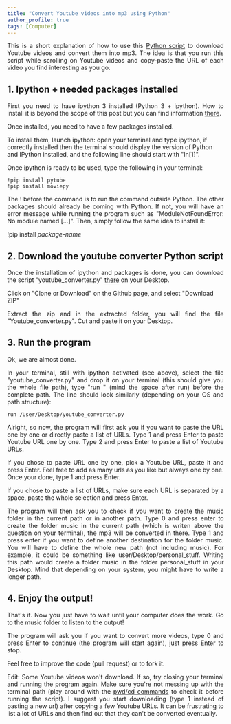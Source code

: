 ```yaml
---
title: "Convert Youtube videos into mp3 using Python"
author_profile: true
tags: [Computer]
---
```


<p align="justify"> 
This is a short explanation of how to use this
<a href="https://github.com/JLefortBesnard/YoutubeConverter">Python script</a>
to download Youtube videos and convert them into mp3. The idea is that you run this script while scrolling on Youtube videos and copy-paste the URL of each video you find interesting as you go.
</p>


## 1. Ipython + needed packages installed
<p align="justify"> 
First you need to have ipython 3 installed (Python 3 + ipython). How to install it is beyond the scope of this post but you can find information <a href="http://jeremylefortbesnard.de/LearnPythonandML/">there</a>.
</p>

Once installed, you need to have a few packages installed. 

To install them, launch ipython: open your terminal and type ipython, if correctly installed then the terminal should display the version of Python and IPython installed, and the following line should start with "In[1]". 

Once ipython is ready to be used, type the following in your terminal:

```
!pip install pytube
!pip install moviepy
```
<p align="justify"> 
The ! before the command is to run the command outside Python.
The other packages should already be coming with Python. If not, you will have an error message while running the program such as "ModuleNotFoundError: No module named [...]". Then, simply follow the same idea to install it: 
</p>

!pip install _package-name_

  
## 2. Download the youtube converter Python script
<p align="justify">
Once the installation of ipython and packages is done, you can download the script "youtube_converter.py" <a href="https://github.com/JLefortBesnard/YoutubeConverter">there</a> on your Desktop.
</p>

Click on "Clone or Download" on the Github page, and select "Download ZIP"

<p align="justify"> 
Extract the zip and in the extracted folder, you will find the file "Youtube_converter.py".
Cut and paste it on your Desktop.
</p>

## 3. Run the program

Ok, we are almost done.

<p align="justify">
In your terminal, still with ipython activated (see above), select the file "youtube_converter.py" and drop it on your terminal (this should give you the whole file path), type "run " (mind the space after run) before the complete path. The line should look similarly (depending on your OS and path structure):
</p>

```
run /User/Desktop/youtube_converter.py
```
<p align="justify"> 
Alright, so now, the program will first ask you if you want to paste the URL one by one or directly paste a list of URLs. Type 1 and press Enter to paste Youtube URL one by one. Type 2 and press Enter to paste a list of Youtube URLs. 
</p>

<p align="justify"> 
If you chose to paste URL one by one, pick a Youtube URL, paste it and press Enter. Feel free to add as many urls as you like but always one by one. Once your done, type 1 and press Enter.
</p>

<p align="justify"> 
If you chose to paste a list of URLs, make sure each URL is separated by a space, paste the whole selection and press Enter. 
</p>

<p align="justify"> 
The program will then ask you to check if you want to create the music folder in the current path or in another path.
Type 0 and press enter to create the folder music in the current path (which is writen above the question on your terminal), the mp3 will be converted in there.
Type 1 and press enter if you want to define another destination for the folder music. You will have to define the whole new path (not including music). For example, it could be something like user/Desktop/personal_stuff. Writing this path would create a folder music in the folder personal_stuff in your Desktop. Mind that depending on your system, you might have to write a longer path.
</p>



## 4. Enjoy the output!
<p align="justify"> 
That's it. Now you just have to wait until your computer does the work. 
Go to the music folder to listen to the output!
</p>

<p align="justify"> 
The program will ask you if you want to convert more videos, type 0 and press Enter to continue (the program will start again), just press Enter to stop.
</p>

Feel free to improve the code (pull request) or to fork it.

<p align="justify"> 
Edit: Some Youtube videos won't download. If so, try closing your terminal and running the program again. Make sure you're not messing up with the terminal path (play around with the  <a href="https://www.guru99.com/terminal-file-manager.html">pwd/cd commands</a> to check it before running the script). I suggest you start downloading (type 1 instead of pasting a new url) after copying a few Youtube URLs. It can be frustrating to list a lot of URLs and then find out that they can't be converted eventually.
 </p>

